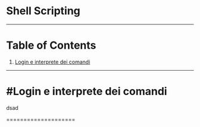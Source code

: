 # Shell Scripting

---------------
# Table of Contents

1. [Login e interprete dei comandi](#login-e-interprete-dei-comandi)


---------------

#Login e interprete dei comandi
====================
dsad

====================
